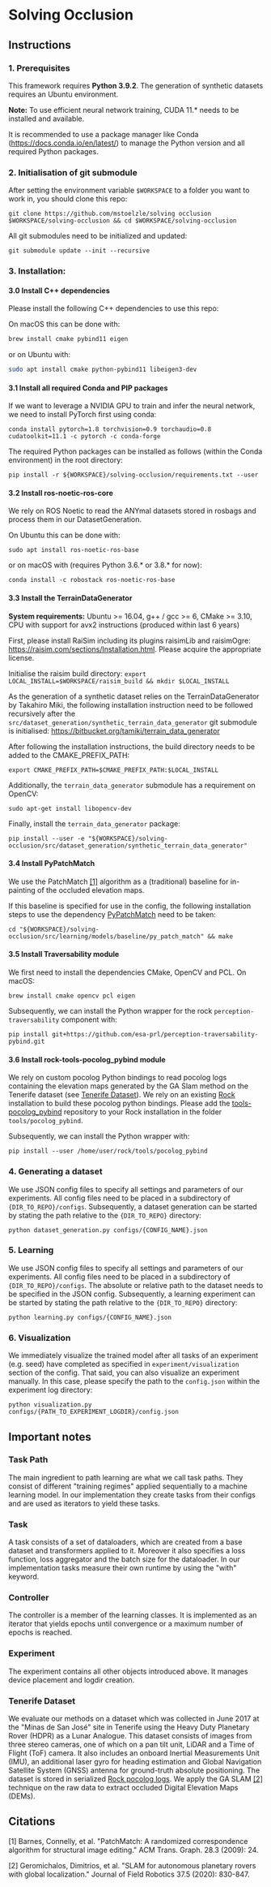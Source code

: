 # Solving Occlusion

## Instructions

### 1. Prerequisites
This framework requires **Python 3.9.2**. The generation of synthetic datasets requires an Ubuntu environment. 

**Note:** To use efficient neural network training, CUDA 11.* needs to be installed and available.

It is recommended to use a package manager like Conda (https://docs.conda.io/en/latest/) to manage the Python version 
and all required Python packages.

### 2. Initialisation of git submodule
After setting the environment variable `$WORKSPACE` to a folder you want to work in, you should clone this repo:
```
git clone https://github.com/mstoelzle/solving occlusion $WORKSPACE/solving-occlusion && cd $WORKSPACE/solving-occlusion
```

All git submodules need to be initialized and updated:
```
git submodule update --init --recursive
```

### 3. Installation:
#### 3.0 Install C++ dependencies
Please install the following C++ dependencies to use this repo:

On macOS this can be done with:
```bash
brew install cmake pybind11 eigen
```
or on Ubuntu with:
```bash
sudo apt install cmake python-pybind11 libeigen3-dev
```

#### 3.1 Install all required Conda and PIP packages
If we want to leverage a NVIDIA GPU to train and infer the neural network, we need to install PyTorch first using conda:
```
conda install pytorch=1.8 torchvision=0.9 torchaudio=0.8 cudatoolkit=11.1 -c pytorch -c conda-forge
```

The required Python packages can be installed as follows (within the Conda environment) in the root directory:
```
pip install -r ${WORKSPACE}/solving-occlusion/requirements.txt --user
```

#### 3.2 Install ros-noetic-ros-core
We rely on ROS Noetic to read the ANYmal datasets stored in rosbags and process them in our DatasetGeneration.

On Ubuntu this can be done with:
```
sudo apt install ros-noetic-ros-base
```

or on macOS with (requires Python 3.6.* or 3.8.* for now):
```
conda install -c robostack ros-noetic-ros-base
```

#### 3.3 Install the TerrainDataGenerator
**System requirements:** Ubuntu >= 16.04, g++ / gcc >= 6, CMake >= 3.10, CPU with support for avx2 instructions (produced within last 6 years)

First, please install RaiSim including its plugins raisimLib and raisimOgre: https://raisim.com/sections/Installation.html. Please acquire the appropriate license.

Initialise the raisim build directory: `export LOCAL_INSTALL=$WORKSPACE/raisim_build && mkdir $LOCAL_INSTALL`

As the generation of a synthetic dataset relies on the TerrainDataGenerator by Takahiro Miki,
the following installation instruction need to be followed recursively after the `src/dataset_generation/synthetic_terrain_data_generator` git submodule is initialised:
https://bitbucket.org/tamiki/terrain_data_generator

After following the installation instructions, the build directory needs to be added to the CMAKE_PREFIX_PATH:
```
export CMAKE_PREFIX_PATH=$CMAKE_PREFIX_PATH:$LOCAL_INSTALL
```

Additionally, the `terrain_data_generator` submodule has a requirement on OpenCV:
```
sudo apt-get install libopencv-dev
```

Finally, install the `terrain_data_generator` package:
```
pip install --user -e "${WORKSPACE}/solving-occlusion/src/dataset_generation/synthetic_terrain_data_generator"
```

#### 3.4 Install PyPatchMatch
We use the PatchMatch [[1]](#1) algorithm as a (traditional) baseline for in-painting of the occluded elevation maps.

If this baseline is specified for use in the config, the following installation steps to use the dependency [PyPatchMatch](https://github.com/vacancy/PyPatchMatch) need to be taken:

```
cd "${WORKSPACE}/solving-occlusion/src/learning/models/baseline/py_patch_match" && make
```

#### 3.5 Install Traversability module
We first need to install the dependencies CMake, OpenCV and PCL. On macOS:
```
brew install cmake opencv pcl eigen
```

Subsequently, we can install the Python wrapper for the rock `perception-traversability` component with:
```
pip install git+https://github.com/esa-prl/perception-traversability-pybind.git
```

#### 3.6 Install rock-tools-pocolog_pybind module
We rely on custom pocolog Python bindings to read pocolog logs containing the elevation maps generated by the GA Slam 
method on the Tenerife dataset (see [Tenerife Dataset](#tenerife-dataset)).
We rely on an existing [Rock](https://www.rock-robotics.org) installation to build these pocolog python bindings. 
Please add the [tools-pocolog_pybind](https://github.com/esa-prl/tools-pocolog_pybind) repository to your Rock installation in the folder `tools/pocolog_pybind`.

Subsequently, we can install the Python wrapper with:
```
pip install --user /home/user/rock/tools/pocolog_pybind
```

### 4. Generating a dataset

We use JSON config files to specify all settings and parameters of our experiments. 
All config files need to be placed in a subdirectory of `{DIR_TO_REPO}/configs`.
Subsequently, a dataset generation can be started by stating the path relative to the `{DIR_TO_REPO}` directory:

```
python dataset_generation.py configs/{CONFIG_NAME}.json
```

### 5. Learning

We use JSON config files to specify all settings and parameters of our experiments. 
All config files need to be placed in a subdirectory of `{DIR_TO_REPO}/configs`. 
The absolute or relative path to the dataset needs to be specified in the JSON config.
Subsequently, a learning experiment can be started by stating the path relative to the `{DIR_TO_REPO}` directory:

```
python learning.py configs/{CONFIG_NAME}.json
```

### 6. Visualization

We immediately visualize the trained model after all tasks of an experiment (e.g. seed) have completed as specified in 
`experiment/visualization` section of the config. That said, you can also visualize an experiment manually. 
In this case, please specify the path to the `config.json` within the experiment log directory:
```
python visualization.py configs/{PATH_TO_EXPERIMENT_LOGDIR}/config.json
```

## Important notes

### Task Path
The main ingredient to path learning are what we call task paths. 
They consist of different "training regimes" applied sequentially to a machine learning model. 
In our implementation they create tasks from their configs and are used as iterators to yield these tasks.
### Task
A task consists of a set of dataloaders, which are created from a base dataset and transformers applied to it. 
Moreover it also specifies a loss function, loss aggregator and the batch size for the dataloader.
In our implementation tasks measure their own runtime by using the "with" keyword.

### Controller
The controller is a member of the learning classes. It is implemented as an iterator that yields epochs until convergence 
or a maximum number of epochs is reached.

### Experiment
The experiment contains all other objects introduced above. It manages device placement and logdir creation.

### Tenerife Dataset
We evaluate our methods on a dataset which was collected in June 2017 at the "Minas de San José" site in Tenerife using 
the Heavy Duty Planetary Rover (HDPR) as a Lunar Analogue. This dataset consists of images from three stereo cameras, one of which on a pan tilt unit, 
LiDAR and a Time of Flight (ToF) camera. It also includes an onboard Inertial Measurements Unit (IMU), an additional laser gyro for heading estimation
and Global Navigation Satellite System (GNSS) antenna for ground-truth absolute positioning. 
The dataset is stored in serialized [Rock pocolog logs](https://github.com/rock-core/tools-pocolog). 
We apply the GA SLAM [[2]](#2) technique on the raw data to extract occluded Digital Elevation Maps (DEMs).

## Citations
<a id="1">[1]</a> Barnes, Connelly, et al. 
"PatchMatch: A randomized correspondence algorithm for structural image editing." ACM Trans. Graph. 28.3 (2009): 24.

<a id="2">[2]</a> Geromichalos, Dimitrios, et al. "SLAM for autonomous planetary rovers with global localization." 
Journal of Field Robotics 37.5 (2020): 830-847.


